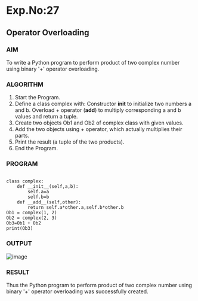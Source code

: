 # Exp.No:27  
## Operator Overloading

### AIM  

To write a Python program to perform product of two complex number using binary '+' operator overloading.

### ALGORITHM

1. Start the Program.
2. Define a class complex with:
   Constructor __init__ to initialize two numbers a and b.
   Overload + operator (__add__) to multiply corresponding a and b values and return a tuple.
4. Create two objects Ob1 and Ob2 of complex class with given values.
5. Add the two objects using + operator, which actually multiplies their parts.
6. Print the result (a tuple of the two products).
7. End the Program.

### PROGRAM

```

class complex:
    def __init__(self,a,b):
        self.a=a
        self.b=b
    def __add__(self,other):
        return self.a*other.a,self.b*other.b
Ob1 = complex(1, 2)
Ob2 = complex(2, 3)
Ob3=Ob1 + Ob2
print(Ob3)

```

### OUTPUT

![image](https://github.com/user-attachments/assets/0ff7839a-db2d-48f0-9266-ca34941e2fb8)

### RESULT

Thus the Python program to perform product of two complex number using binary '+' operator overloading was successfully created.

